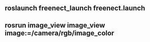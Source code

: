 ## roslaunch freenect_launch freenect.launch
## rosrun image_view image_view image:=/camera/rgb/image_color
